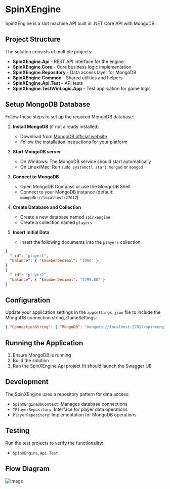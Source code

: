 # SpinXEngine

SpinXEngine is a slot machine API built in .NET Core API with MongoDB.

## Project Structure

The solution consists of multiple projects:
- **SpinXEngine.Api** - REST API interface for the engine
- **SpinXEngine.Core** - Core business logic implementation
- **SpinXEngine.Repository** - Data access layer for MongoDB
- **SpinXEngine.Common** - Shared utilities and helpers
- **SpinXEngine.Api.Test** - API tests
- **SpinXEngine.TestWinLogic.App** - Test application for game logic

## Setup MongoDB Database

Follow these steps to set up the required MongoDB database:

1. **Install MongoDB** (if not already installed)
   - Download from [MongoDB official website](https://www.mongodb.com/try/download/community)
   - Follow the installation instructions for your platform

2. **Start MongoDB server**
   - On Windows: The MongoDB service should start automatically
   - On Linux/Mac: Run `sudo systemctl start mongod` or `mongod`

3. **Connect to MongoDB**
   - Open MongoDB Compass or use the MongoDB Shell
   - Connect to your MongoDB instance (default: `mongodb://localhost:27017`)

4. **Create Database and Collection**
   - Create a new database named `spinxengine`
   - Create a collection named `players`

5. **Insert Initial Data**
   - Insert the following documents into the `players` collection:
```json
{
  "_id": "player1",
  "balance": { "$numberDecimal": "1000" }
}
{
  "_id": "player2",
  "balance": { "$numberDecimal": "4799.80" }
}
```

## Configuration

Update your application settings in the `appsettings.json` file to include the MongoDB connection string, GameSettings:
```json
{ "ConnectionString": { "MongoDB": "mongodb://localhost:27017/spinxengine" }, "GameSettings": { "ReelRows": 3, "ReelColumns": 5 }}
```

## Running the Application

1. Ensure MongoDB is running
2. Build the solution
3. Run the SpinXEngine.Api project (It should launch the Swagger UI)

## Development

The SpinXEngine uses a repository pattern for data access:
- `SpinXEngineDbContext`: Manages database connections
- `IPlayerRepository`: Interface for player data operations
- `PlayerRepository`: Implementation for MongoDB operations

## Testing

Run the test projects to verify the functionality:
- `SpinXEngine.Api.Test`


## Flow Diagram
![image](https://github.com/user-attachments/assets/4ef47595-425a-4bf2-aefd-0401f9e7bcc2)

